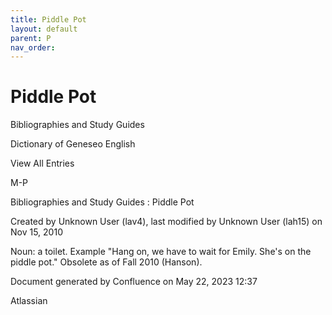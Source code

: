 ```yaml
---
title: Piddle Pot
layout: default
parent: P
nav_order:
---
```


# Piddle Pot

Bibliographies and Study Guides

Dictionary of Geneseo English

View All Entries

M-P

Bibliographies and Study Guides : Piddle Pot

Created by  Unknown User (lav4), last modified by  Unknown User (lah15) on Nov 15, 2010

Noun: a toilet. Example &quot;Hang on, we have to wait for Emily. She's on the piddle pot.&quot; Obsolete as of Fall 2010 (Hanson).

Document generated by Confluence on May 22, 2023 12:37

Atlassian
